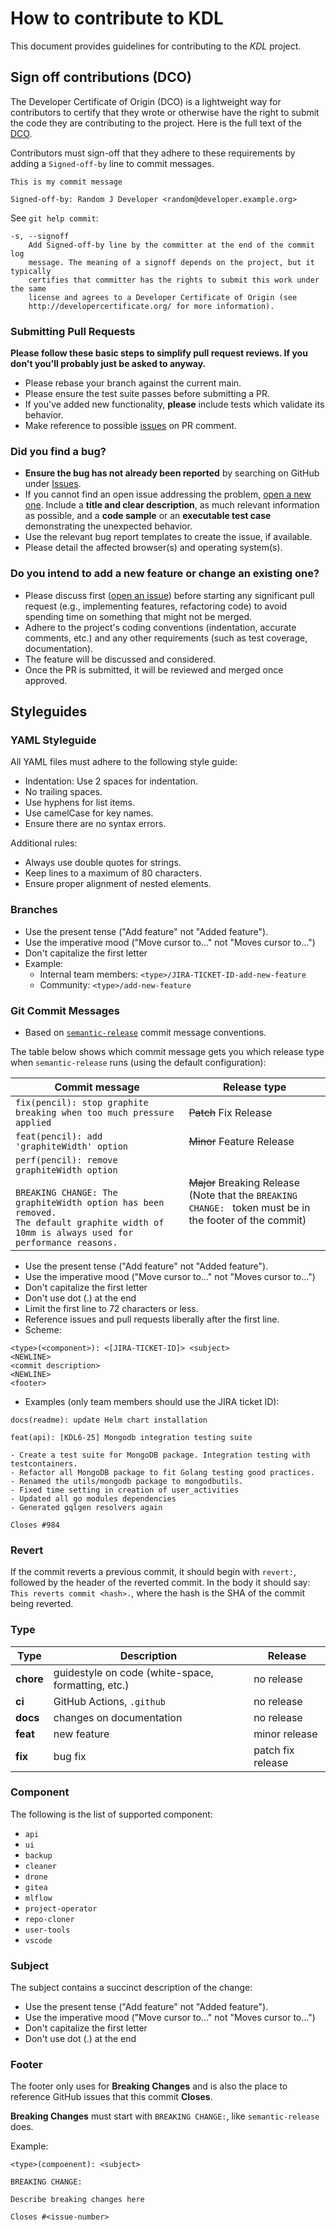 # How to contribute to KDL

This document provides guidelines for contributing to the *KDL* project.

## Sign off contributions (DCO)

The Developer Certificate of Origin (DCO) is a lightweight way for contributors to certify that they wrote or otherwise have the right to submit the code they are contributing to the project.
Here is the full text of the [DCO](http://developercertificate.org/).

Contributors must sign-off that they adhere to these requirements by adding a `Signed-off-by` line to commit messages.

```text
This is my commit message

Signed-off-by: Random J Developer <random@developer.example.org>
```

See `git help commit`:

```text
-s, --signoff
    Add Signed-off-by line by the committer at the end of the commit log
    message. The meaning of a signoff depends on the project, but it typically
    certifies that committer has the rights to submit this work under the same
    license and agrees to a Developer Certificate of Origin (see
    http://developercertificate.org/ for more information).
```

### Submitting Pull Requests

**Please follow these basic steps to simplify pull request reviews. If you don't you'll probably just be asked to anyway.**

* Please rebase your branch against the current main.
* Please ensure the test suite passes before submitting a PR.
* If you've added new functionality, **please** include tests which validate its behavior.
* Make reference to possible [issues](https://github.com/konstellation-io/kdl-server/issues) on PR comment.

### Did you find a bug?

* **Ensure the bug has not already been reported** by searching on GitHub under [Issues](https://github.com/konstellation-io/kdl-server/issues).
* If you cannot find an open issue addressing the problem, [open a new one](https://github.com/konstellation-io/kdl-server/issues/new). Include a **title and clear description**, as much relevant information as possible, and a **code sample** or an **executable test case** demonstrating the unexpected behavior.
* Use the relevant bug report templates to create the issue, if available.
* Please detail the affected browser(s) and operating system(s).

### Do you intend to add a new feature or change an existing one?

* Please discuss first ([open an issue](https://github.com/konstellation-io/kdl-server/issues)) before starting any significant pull request (e.g., implementing features, refactoring code) to avoid spending time on something that might not be merged.
* Adhere to the project's coding conventions (indentation, accurate comments, etc.) and any other requirements (such as test coverage, documentation).
* The feature will be discussed and considered.
* Once the PR is submitted, it will be reviewed and merged once approved.

## Styleguides

### YAML Styleguide

All YAML files must adhere to the following style guide:

* Indentation: Use 2 spaces for indentation.
* No trailing spaces.
* Use hyphens for list items.
* Use camelCase for key names.
* Ensure there are no syntax errors.

Additional rules:

* Always use double quotes for strings.
* Keep lines to a maximum of 80 characters.
* Ensure proper alignment of nested elements.

### Branches

* Use the present tense ("Add feature" not "Added feature").
* Use the imperative mood ("Move cursor to..." not "Moves cursor to...")
* Don't capitalize the first letter
* Example:
  * Internal team members: `<type>/JIRA-TICKET-ID-add-new-feature`
  * Community: `<type>/add-new-feature`

### Git Commit Messages

* Based on [`semantic-release`](https://github.com/semantic-release/semantic-release) commit message conventions.

The table below shows which commit message gets you which release type when `semantic-release` runs (using the default configuration):

| Commit message                                                                                                                                                                                   | Release type                                                                                                    |
| ------------------------------------------------------------------------------------------------------------------------------------------------------------------------------------------------ | --------------------------------------------------------------------------------------------------------------- |
| `fix(pencil): stop graphite breaking when too much pressure applied`                                                                                                                             | ~~Patch~~ Fix Release                                                                                           |
| `feat(pencil): add 'graphiteWidth' option`                                                                                                                                                       | ~~Minor~~ Feature Release                                                                                       |
| `perf(pencil): remove graphiteWidth option`<br><br>`BREAKING CHANGE: The graphiteWidth option has been removed.`<br>`The default graphite width of 10mm is always used for performance reasons.` | ~~Major~~ Breaking Release <br /> (Note that the `BREAKING CHANGE: ` token must be in the footer of the commit) |

* Use the present tense ("Add feature" not "Added feature").
* Use the imperative mood ("Move cursor to..." not "Moves cursor to...")
* Don't capitalize the first letter
* Don't use dot (.) at the end
* Limit the first line to 72 characters or less.
* Reference issues and pull requests liberally after the first line.
* Scheme:

```console
<type>(<component>): <[JIRA-TICKET-ID]> <subject>
<NEWLINE>
<commit description>
<NEWLINE>
<footer>
```

* Examples (only team members should use the JIRA ticket ID):

```console
docs(readme): update Helm chart installation
```

```console
feat(api): [KDL6-25] Mongodb integration testing suite

- Create a test suite for MongoDB package. Integration testing with testcontainers.
- Refactor all MongoDB package to fit Golang testing good practices.
- Renamed the utils/mongodb package to mongodbutils.
- Fixed time setting in creation of user_activities
- Updated all go modules dependencies
- Generated gqlgen resolvers again

Closes #984
```

### Revert

If the commit reverts a previous commit, it should begin with `revert:`, followed by the header of the reverted commit. In the body it should say: `This reverts commit <hash>.`, where the hash is the SHA of the commit being reverted.

### Type

| Type      | Description                                        | Release           |
| --------- | -------------------------------------------------- | ----------------- |
| **chore** | guidestyle on code (white-space, formatting, etc.) | no release        |
| **ci**    | GitHub Actions, `.github`                          | no release        |
| **docs**  | changes on documentation                           | no release        |
| **feat**  | new feature                                        | minor release     |
| **fix**   | bug fix                                            | patch fix release |

### Component

The following is the list of supported component:

* `api`
* `ui`
* `backup`
* `cleaner`
* `drone`
* `gitea`
* `mlflow`
* `project-operator`
* `repo-cloner`
* `user-tools`
* `vscode`

### Subject

The subject contains a succinct description of the change:

* Use the present tense ("Add feature" not "Added feature").
* Use the imperative mood ("Move cursor to..." not "Moves cursor to...")
* Don't capitalize the first letter
* Don't use dot (.) at the end

### Footer

The footer only uses for **Breaking Changes** and is also the place to reference GitHub issues that this commit **Closes**.

**Breaking Changes** must start with `BREAKING CHANGE:`, like `semantic-release` does.

Example:

```console
<type>(compoenent): <subject>

BREAKING CHANGE:

Describe breaking changes here

Closes #<issue-number>
```
